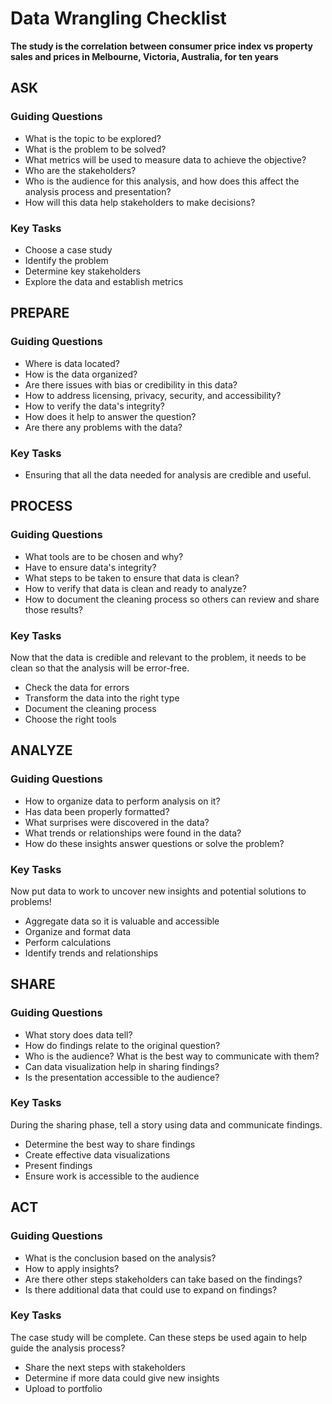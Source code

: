 # Data Wrangling Checklist
**The study is the correlation between consumer price index vs property sales and prices in Melbourne, Victoria, Australia, for ten years**

## ASK
### Guiding Questions
- What is the topic to be explored?
- What is the problem to be solved?
- What metrics will be used to measure data to achieve the objective?
- Who are the stakeholders?
- Who is the audience for this analysis, and how does this affect the analysis process and presentation?
- How will this data help stakeholders to make decisions?
### Key Tasks
- Choose a case study
- Identify the problem
- Determine key stakeholders
- Explore the data and establish metrics
## PREPARE
### Guiding Questions
- Where is data located?
- How is the data organized?
- Are there issues with bias or credibility in this data?
- How to address licensing, privacy, security, and accessibility?
- How to verify the data's integrity?
- How does it help to answer the question?
- Are there any problems with the data?
### Key Tasks
- Ensuring that all the data needed for analysis are credible and useful.

## PROCESS
### Guiding Questions
- What tools are to be chosen and why?
- Have to ensure data's integrity?
- What steps to be taken to ensure that data is clean?
- How to verify that data is clean and ready to analyze?
- How to document the cleaning process so others can review and share those results?
### Key Tasks
Now that the data is credible and relevant to the problem, it needs to be clean so that the analysis will be error-free.
- Check the data for errors
- Transform the data into the right type
- Document the cleaning process
- Choose the right tools

## ANALYZE
### Guiding Questions
- How to organize data to perform analysis on it?
- Has data been properly formatted?
- What surprises were discovered in the data?
- What trends or relationships were found in the data?
- How do these insights answer questions or solve the problem?
### Key Tasks
Now put data to work to uncover new insights and potential solutions to problems!
- Aggregate  data so it is valuable and accessible
- Organize and format  data
- Perform calculations
- Identify trends and relationships

## SHARE
### Guiding Questions
- What story does data tell?
- How do findings relate to the original question?
- Who is the audience? What is the best way to communicate with them?
- Can data visualization help in sharing findings?
- Is the presentation accessible to the audience?
### Key Tasks
During the sharing phase, tell a story using data and communicate findings.
- Determine the best way to share  findings
- Create effective data visualizations
- Present  findings
- Ensure  work is accessible to the audience
## ACT
### Guiding Questions
- What is the conclusion based on the analysis?
- How to apply insights?
- Are there other steps stakeholders can take based on the findings?
- Is there additional data that could use to expand on findings?
### Key Tasks
The case study will be complete.
Can these steps be used again to help guide the analysis process?
- Share the next steps with  stakeholders
- Determine if more data could give  new insights
- Upload to  portfolio
